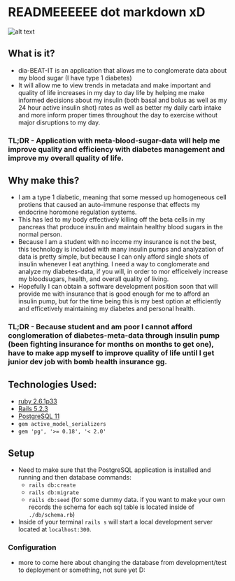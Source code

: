 # READMEEEEEE dot markdown xD

![alt text](https://i.imgur.com/cPBt8fl.png "Type 1 Diabetes Image")

## What is it?
- dia-BEAT-IT is an application that allows me to conglomerate data about my blood sugar (I have type 1 diabetes)
- It will allow me to view trends in metadata and make important and quality of life increases in my day to day life by helping me make informed decisions about my insulin (both basal and bolus as well as my 24 hour active insulin shot) rates as well as better my daily carb intake and more inform proper times throughout the day to exercise without major disruptions to my day.
### TL;DR - Application with meta-blood-sugar-data will help me improve quality and efficiency with diabetes management and improve my overall quality of life.

## Why make this?
- I am a type 1 diabetic, meaning that some messed up homogeneous cell protiens that caused an auto-immune response that effects my endocrine horomone regulation systems. 
- This has led to my body effectively killing off the beta cells in my pancreas that produce insulin and maintain healthy blood sugars in the normal person.  
- Because I am a student with no income my insurance is not the best, this technology is included with many insulin pumps and analyzation of data is pretty simple, but because I can only afford single shots of insulin whenever I eat anything. I need a way to conglomerate and analyze my diabetes-data, if you will, in order to mor efficeively increase my bloodsugars, health, and overall quality of living. 
- Hopefully I can obtain a software development position soon that will provide me with insurance that is good enough for me to afford an insulin pump, but for the time being this is my best option at efficiently and efficetively maintaining my diabetes and personal health. 
### TL;DR - Because student and am poor I cannot afford conglomeration of diabetes-meta-data through insulin pump (been fighting insurance for months on months to get one), have to make app myself to improve quality of life until I get junior dev job with bomb health insurance gg. 

## Technologies Used:
- [ruby 2.6.1p33](https://www.ruby-lang.org/en/downloads/)
- [Rails 5.2.3](https://www.tutorialspoint.com/ruby-on-rails/rails-installation.htm)
- [PostgreSQL 11](https://www.postgresql.org/download/)
- ```gem active_model_serializers```
- ```gem 'pg', '>= 0.18', '< 2.0'```

## Setup 
- Need to make sure that the PostgreSQL application is installed and running and then database commands:
    - ```rails db:create```
    - ```rails db:migrate```
    - ```rails db:seed``` (for some dummy data. if you want to make your own records the schema for each sql table is located inside of ```./db/schema.rb```)
- Inside of your terminal ```rails s``` will start a local development server located at ```localhost:300```. 


### Configuration
* more to come here about changing the database from development/test to deployment or something, not sure yet D:


